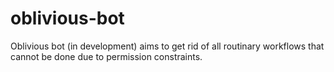 # oblivious-bot
Oblivious bot (in development) aims to get rid of all routinary workflows that cannot be done due to permission constraints.
